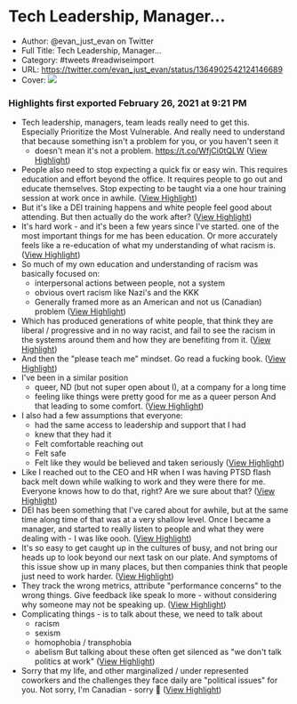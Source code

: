 # Tech Leadership, Manager...

- Author: @evan_just_evan on Twitter
- Full Title: Tech Leadership, Manager...
- Category: #tweets #readwiseimport
- URL: https://twitter.com/evan_just_evan/status/1364902542124146689
- Cover: ![](https://pbs.twimg.com/profile_images/1352305122894819328/sjWkLXdZ.jpg)

### Highlights first exported February 26, 2021 at 9:21 PM

- Tech leadership, managers, team leads really need to get this.
  Especially Prioritize the Most Vulnerable.
  And really need to understand that because something isn't a problem for you, or you haven't seen it 
  - doesn't mean it's not a problem. https://t.co/WfjCi0tQLW ([View Highlight](https://twitter.com/evan_just_evan/status/1364902542124146689))
- People also need to stop expecting a quick fix or easy win.
  This requires education and effort beyond the office.
  It requires people to go out and educate themselves.
  Stop expecting to be taught via a one hour training session at work once in awhile. ([View Highlight](https://twitter.com/evan_just_evan/status/1364902543550251009))
- But it's like a DEI training happens and white people feel good about attending.
  But then actually do the work after? ([View Highlight](https://twitter.com/evan_just_evan/status/1364902544481390592))
- It's hard work - and it's been a few years since I've started.
  one of the most important things for me has been education.
  Or more accurately feels like a re-education of what my understanding of what racism is. ([View Highlight](https://twitter.com/evan_just_evan/status/1364905219100917765))
- So much of my own education and understanding of racism was basically focused on:
  - interpersonal actions between people, not a system
  - obvious overt racism like Nazi's and the KKK 
  - Generally framed more as an American and not us (Canadian) problem ([View Highlight](https://twitter.com/evan_just_evan/status/1364905220531232770))
- Which has produced generations of white people, that think they are liberal / progressive and in no way racist, and fail to see the racism in the systems around them and how they are benefiting from it. ([View Highlight](https://twitter.com/evan_just_evan/status/1364905221386874882))
- And then the "please teach me" mindset.
  Go read a fucking book. ([View Highlight](https://twitter.com/evan_just_evan/status/1364905222192119809))
- I've been in a similar position 
  - queer, ND (but not super open about I), at a company for a long time 
  - feeling like things were pretty good for me as a queer person 
  And that leading to some comfort. ([View Highlight](https://twitter.com/evan_just_evan/status/1364917205511655429))
- I also had a few assumptions that everyone:
  - had the same access to leadership and support that I had 
  - knew that they had it 
  - Felt comfortable reaching out
  - Felt safe
  - Felt like they would be believed and taken seriously ([View Highlight](https://twitter.com/evan_just_evan/status/1364917206581084171))
- Like I reached out to the CEO and HR when I was having PTSD flash back melt down while walking to work and they were there for me.
  Everyone knows how to do that, right? 
  Are we sure about that? ([View Highlight](https://twitter.com/evan_just_evan/status/1364917207621328900))
- DEI has been something that I've cared about for awhile, but at the same time along time of that was at a very shallow level.
  Once I became a manager, and started to really listen to people and what they were dealing with - I was like oooh. ([View Highlight](https://twitter.com/evan_just_evan/status/1364917208489611264))
- It's so easy to get caught up in the cultures of busy, and not bring our heads up to look beyond our next task on our plate.
  And symptoms of this issue show up in many places, but then companies think that people just need to work harder. ([View Highlight](https://twitter.com/evan_just_evan/status/1364917209416482820))
- They track the wrong metrics, attribute "performance concerns" to the wrong things.
  Give feedback like speak Io more - without considering why someone may not be speaking up. ([View Highlight](https://twitter.com/evan_just_evan/status/1364917210267983872))
- Complicating things - is to talk about these, we need to talk about 
  - racism 
  - sexism 
  - homophobia / transphobia 
  - abelism 
  But talking about these often get silenced as "we don't talk politics at work" ([View Highlight](https://twitter.com/evan_just_evan/status/1364917211232677892))
- Sorry that my life, and other marginalized / under represented coworkers and the challenges they face daily are "political issues" for you.
  Not sorry, I'm Canadian - sorry 💅 ([View Highlight](https://twitter.com/evan_just_evan/status/1364917212172210178))

